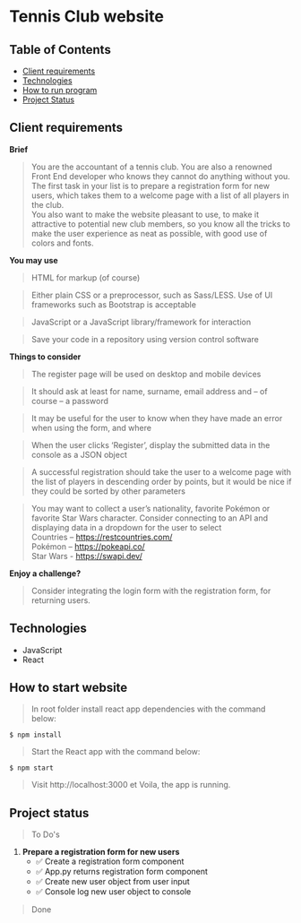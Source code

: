 # Tennis Club website

## Table of Contents

- [Client requirements](#client-requirements)
- [Technologies](#technologies)
- [How to run program](#how-to-run-program)
- [Project Status](#project-status)

## Client requirements

**Brief**

> You are the accountant of a tennis club. You are also a renowned Front End developer who knows they cannot do anything without you. The first task in your list is to prepare a registration form for new users, which takes them to a welcome page with a list of all players in the club.  
> You also want to make the website pleasant to use, to make it attractive to potential new club members, so you know all the tricks to make the user experience as neat as possible, with good use of colors and fonts.

**You may use**

> HTML for markup (of course)

> Either plain CSS or a preprocessor, such as Sass/LESS. Use of UI frameworks such as Bootstrap is acceptable

> JavaScript or a JavaScript library/framework for interaction

> Save your code in a repository using version control software

**Things to consider**

> The register page will be used on desktop and mobile devices

> It should ask at least for name, surname, email address and – of course – a password

> It may be useful for the user to know when they have made an error when using the form, and where

> When the user clicks ‘Register’, display the submitted data in the console as a JSON object

> A successful registration should take the user to a welcome page with the list of players in descending order by points, but it would be nice if they could be sorted by other parameters

> You may want to collect a user’s nationality, favorite Pokémon or favorite Star Wars character. Consider connecting to an API and displaying data in a dropdown for the user to select  
> Countries – https://restcountries.com/  
> Pokémon – https://pokeapi.co/  
> Star Wars - https://swapi.dev/

**Enjoy a challenge?**

> Consider integrating the login form with the registration form, for returning users.

## Technologies

- JavaScript
- React

## How to start website

> In root folder install react app dependencies with the command below:

```
$ npm install
```

> Start the React app with the command below:

```
$ npm start
```

> Visit http://localhost:3000 et Voila, the app is running.

## Project status

> To Do's

1. **Prepare a registration form for new users**
   - ✅ Create a registration form component
   - ✅ App.py returns registration form component
   - ✅ Create new user object from user input
   - ✅ Console log new user object to console

> Done
